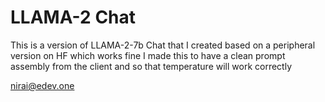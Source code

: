 # LLAMA-2 Chat
This is a version of LLAMA-2-7b Chat that I created based on a peripheral version on HF which works fine
I made this to have a clean prompt assembly from the client and so that temperature will work correctly


nirai@edev.one
